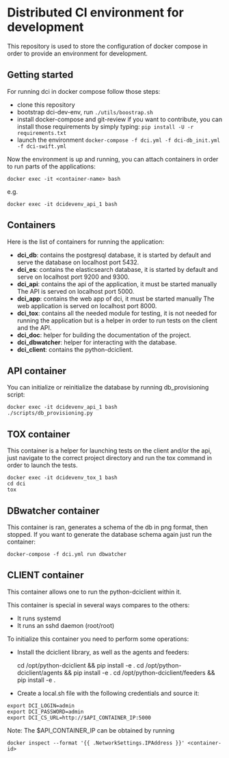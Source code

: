 Distributed CI environment for development
==========================================

This repository is used to store the configuration of docker
compose in order to provide an environment for development.

Getting started
---------------

For running dci in docker compose follow those steps:

 * clone this repository
 * bootstrap dci-dev-env, run `./utils/boostrap.sh`
 * install docker-compose and git-review if you want to contribute, 
   you can install those requirements by simply typing: 
   `pip install -U -r requirements.txt`
 * launch the environment `docker-compose -f dci.yml -f dci-db_init.yml -f dci-swift.yml`

Now the environment is up and running, you can attach containers in order to
run parts of the applications:

    docker exec -it <container-name> bash

e.g.

    docker exec -it dcidevenv_api_1 bash

Containers
----------

Here is the list of containers for running the application:

 * **dci_db**: contains the postgresql database, it is started by default and
   serve the database on localhost port 5432.
 * **dci_es**: contains the elasticsearch database, it is started by default and
   serve on localhost port 9200 and 9300.
 * **dci_api**: contains the api of the application, it must be started manually
   The API is served on localhost port 5000.
 * **dci_app**: contains the web app of dci, it must be started manually
   The web application is served on localhost port 8000.
 * **dci_tox**: contains all the needed module for testing, it is not needed
   for running the application but is a helper in order to run tests
   on the client and the API.
 * **dci_doc**: helper for building the documentation of the project.
 * **dci_dbwatcher**: helper for interacting with the database.
 * **dci_client**: contains the python-dciclient.


API container
-------------

You can initialize or reinitialize the database by running db_provisioning script:

    docker exec -it dcidevenv_api_1 bash
    ./scripts/db_provisioning.py

TOX container
-------------

This container is a helper for launching tests on the client and/or the api, 
just navigate to the correct project directory and run the tox command in order to launch the tests.

    docker exec -it dcidevenv_tox_1 bash
    cd dci
    tox

DBwatcher container
-------------------

This container is ran, generates a schema of the db in png format, then stopped.
If you want to generate the database schema again just run the container:

    docker-compose -f dci.yml run dbwatcher

CLIENT container
----------------

This container allows one to run the python-dciclient within it.

This container is special in several ways compares to the others:

 * It runs systemd
 * It runs an sshd daemon (root/root)

To initialize this container you need to perform some operations:

 * Install the dciclient library, as well as the agents and feeders:

    cd /opt/python-dciclient && pip install -e .
    cd /opt/python-dciclient/agents && pip install -e .
    cd /opt/python-dciclient/feeders && pip install -e .


 * Create a local.sh file with the following credentials and source it:

```shell
export DCI_LOGIN=admin
export DCI_PASSWORD=admin
export DCI_CS_URL=http://$API_CONTAINER_IP:5000
```

Note: The $API_CONTAINER_IP can be obtained by running 

    docker inspect --format '{{ .NetworkSettings.IPAddress }}' <container-id>
